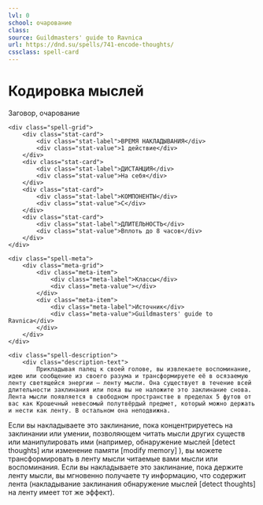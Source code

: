```yaml
---
lvl: 0
school: очарование
class: 
source: Guildmasters' guide to Ravnica
url: https://dnd.su/spells/741-encode-thoughts/
cssclass: spell-card
---
```


<div class="spell-container">
    <div class="spell-header">
        <h1 class="spell-name">Кодировка мыслей</h1>
        <div class="spell-level">Заговор, очарование</div>
    </div>
    
    <div class="spell-grid">
        <div class="stat-card">
            <div class="stat-label">ВРЕМЯ НАКЛАДЫВАНИЯ</div>
            <div class="stat-value">1 действие</div>
        </div>
        <div class="stat-card">
            <div class="stat-label">ДИСТАНЦИЯ</div>
            <div class="stat-value">На себя</div>
        </div>
        <div class="stat-card">
            <div class="stat-label">КОМПОНЕНТЫ</div>
            <div class="stat-value">С</div>
        </div>
        <div class="stat-card">
            <div class="stat-label">ДЛИТЕЛЬНОСТЬ</div>
            <div class="stat-value">Вплоть до 8 часов</div>
        </div>
    </div>
    
    <div class="spell-meta">
        <div class="meta-grid">
            <div class="meta-item">
                <div class="meta-label">Классы</div>
                <div class="meta-value"></div>
            </div>
            <div class="meta-item">
                <div class="meta-label">Источник</div>
                <div class="meta-value">Guildmasters' guide to Ravnica</div>
            </div>
        </div>
    </div>
    
    <div class="spell-description">
        <div class="description-text">
            Прикладывая палец к своей голове, вы извлекаете воспоминание, идею или сообщение из своего разума и трансформируете её в осязаемую ленту светящейся энергии — ленту мысли. Она существует в течение всей длительности заклинания или пока вы не наложите это заклинание снова. Лента мысли появляется в свободном пространстве в пределах 5 футов от вас как Крошечный невесомый полутвёрдый предмет, который можно держать и нести как ленту. В остальном она неподвижна.
Если вы накладываете это заклинание, пока концентрируетесь на заклинании или умении, позволяющем читать мысли других существ или манипулировать ими (например, обнаружение мыслей [detect thoughts] или изменение памяти [modify memory] ), вы можете трансформировать в ленту мысли читаемые вами мысли или воспоминания.
Если вы накладываете это заклинание, пока держите ленту мысли, вы мгновенно получаете ту информацию, что содержит лента (накладывание заклинания обнаружение мыслей [detect thoughts] на ленту имеет тот же эффект).
        </div>
    </div>
</div>